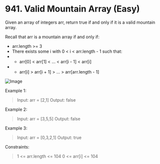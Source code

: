 # 941. Valid Mountain Array (Easy) 

Given an array of integers arr, return true if and only if it is a valid mountain array.

Recall that arr is a mountain array if and only if:
- arr.length >= 3
- There exists some i with 0 < i < arr.length - 1 such that:
- - arr[0] < arr[1] < ... < arr[i - 1] < arr[i] 
- - arr[i] > arr[i + 1] > ... > arr[arr.length - 1]

![Image](https://assets.leetcode.com/uploads/2019/10/20/hint_valid_mountain_array.png)

Example 1:
> Input: arr = [2,1]
> Output: false

Example 2:
> Input: arr = [3,5,5]
> Output: false

Example 3:
> Input: arr = [0,3,2,1]
> Output: true

Constraints:
> 1 <= arr.length <= 104
> 0 <= arr[i] <= 104